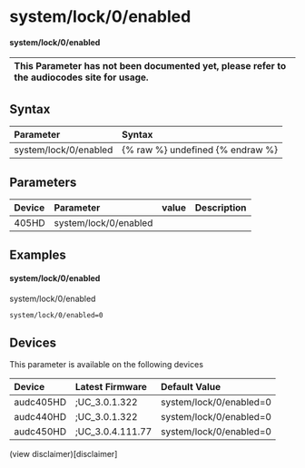 ﻿---
description: system/lock/0/enabled
search: false
---

# system/lock/0/enabled

#### system/lock/0/enabled


| This Parameter has not been documented yet, please refer to the audiocodes site for usage.  |
| :--- |

## Syntax
| Parameter | Syntax |
| :--- | :--- |
|system/lock/0/enabled | {% raw %} undefined {% endraw %} |

## Parameters
|Device|Parameter|value|Description|
|:---|:---|:---|:---|
| 405HD | system/lock/0/enabled |  |  |

## Examples
#### system/lock/0/enabled

system/lock/0/enabled

```
system/lock/0/enabled=0
```

## Devices
This parameter is available on the following devices

| Device | Latest Firmware | Default Value |
|:---|:---|:---|
| audc405HD | ;UC_3.0.1.322 | system/lock/0/enabled=0 
| audc440HD | ;UC_3.0.1.322 | system/lock/0/enabled=0 
| audc450HD | ;UC_3.0.4.111.77 | system/lock/0/enabled=0 

(view disclaimer)[disclaimer]
